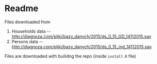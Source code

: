 # Readme

Files downloaded from 

1. Households data -- http://diagnoza.com/pliki/bazy_danych/2015/ds_0_15_GD_14112015.sav
2. Persons data -- http://diagnoza.com/pliki/bazy_danych/2015/ds_0_15_ind_14112015.sav

Files are downloaded with builidng the repo (inside `install.R` file)
